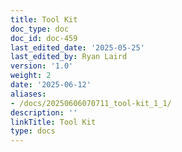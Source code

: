 ```yaml
---
title: Tool Kit
doc_type: doc
doc_id: doc-459
last_edited_date: '2025-05-25'
last_edited_by: Ryan Laird
version: '1.0'
weight: 2
date: '2025-06-12'
aliases:
- /docs/20250606070711_tool-kit_1_1/
description: ''
linkTitle: Tool Kit
type: docs
---
```


